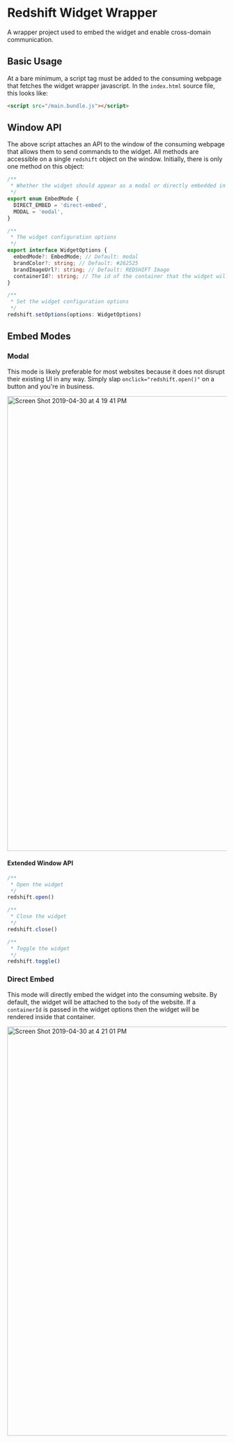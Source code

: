 # Redshift Widget Wrapper

A wrapper project used to embed the widget and enable cross-domain communication.

## Basic Usage

At a bare minimum, a script tag must be added to the consuming webpage that fetches the widget wrapper javascript. In the `index.html` source file, this looks like:

```html
<script src="/main.bundle.js"></script>
```

## Window API

The above script attaches an API to the window of the consuming webpage that allows them to send commands to the widget. All methods are accessible on a single `redshift` object on the window. Initially, there is only one method on this object:

```typescript
/**
 * Whether the widget should appear as a modal or directly embedded in the webpage
 */
export enum EmbedMode {
  DIRECT_EMBED = 'direct-embed',
  MODAL = 'modal',
}

/**
 * The widget configuration options
 */
export interface WidgetOptions {
  embedMode?: EmbedMode; // Default: modal
  brandColor?: string; // Default: #262525
  brandImageUrl?: string; // Default: REDSHIFT Image
  containerId?: string; // The id of the container that the widget will be attached to. Default: body
}

/**
 * Set the widget configuration options
 */
redshift.setOptions(options: WidgetOptions)
```

## Embed Modes

### Modal

This mode is likely preferable for most websites because it does not disrupt their existing UI in any way. Simply slap `onclick="redshift.open()"` on a button and you're in business.

<img width="1044" alt="Screen Shot 2019-04-30 at 4 19 41 PM" src="https://user-images.githubusercontent.com/20102664/56997085-d15d5580-6b63-11e9-88ec-63000f897aa9.png">

#### Extended Window API

```typescript
/**
 * Open the widget
 */
redshift.open()

/**
 * Close the widget
 */
redshift.close() 

/**
 * Toggle the widget
 */
redshift.toggle()
```

### Direct Embed

This mode will directly embed the widget into the consuming website. By default, the widget will be attached to the `body` of the website. If a `containerId` is passed in the widget options then the widget will be rendered inside that container. 

<img width="939" alt="Screen Shot 2019-04-30 at 4 21 01 PM" src="https://user-images.githubusercontent.com/20102664/56997131-f6ea5f00-6b63-11e9-96e1-bacb610c1c66.png">
